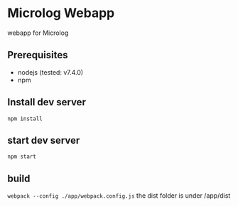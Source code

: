 # Microlog Webapp
webapp for Microlog

## Prerequisites
- nodejs (tested: v7.4.0)
- npm

## Install dev server

```npm install```

## start dev server

```npm start```


## build 

```webpack --config ./app/webpack.config.js```
the dist folder is under /app/dist

